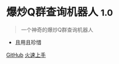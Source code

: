# 爆炒Q群查询机器人 <small>1.0</small>

> 一个神奇的爆炒Q群查询机器人

- 且用且珍惜

[GitHub](https://github.com/Billdex/bcjh-bot)
[火速上手](README.md#简介)